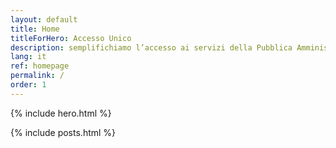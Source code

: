 ```yaml
---
layout: default
title: Home
titleForHero: Accesso Unico
description: semplifichiamo l’accesso ai servizi della Pubblica Amministrazione in Umbria
lang: it
ref: homepage
permalink: /
order: 1
---
```


{% include hero.html %}

<main class="container my-4" markdown="1">

{% include posts.html %}

</main>


